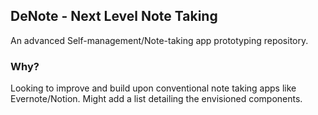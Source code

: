 ## DeNote - Next Level Note Taking
 An advanced Self-management/Note-taking app prototyping repository. 

### Why?
Looking to improve and build upon conventional note taking apps like Evernote/Notion. Might add a list detailing the envisioned components.
